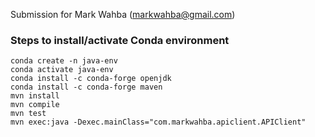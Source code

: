 Submission for Mark Wahba (markwahba@gmail.com)

### Steps to install/activate Conda environment
```
conda create -n java-env
conda activate java-env
conda install -c conda-forge openjdk
conda install -c conda-forge maven
mvn install
mvn compile
mvn test
mvn exec:java -Dexec.mainClass="com.markwahba.apiclient.APIClient"
```
